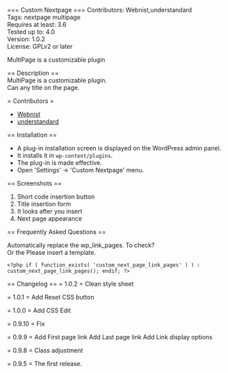 === Custom Nextpage ===
Contributors: Webnist,understandard  
Tags: nextpage multipage  
Requires at least: 3.6  
Tested up to: 4.0  
Version: 1.0.2  
License: GPLv2 or later  

MultiPage is a customizable plugin

== Description ==  
MultiPage is a customizable plugin.  
Can any title on the page.

= Contributors =
* [Webnist](https://profiles.wordpress.org/webnist)
* [understandard](https://profiles.wordpress.org/understandard/)

== Installation ==
* A plug-in installation screen is displayed on the WordPress admin panel.
* It installs it in `wp-content/plugins`.
* The plug-in is made effective.
* Open \'Settings\' -> \'Custom Nextpage\' menu.

== Screenshots ==

1. Short code insertion button
2. Title insertion form
3. It looks after you insert
4. Next page appearance

== Frequently Asked Questions ==

Automatically replace the wp_link_pages. To check?  
Or the  Please insert a template.  
```
<?php if ( function_exists( 'custom_next_page_link_pages' ) ) : custom_next_page_link_pages(); endif; ?>
```

== Changelog ==
= 1.0.2 =
Clean style sheet

= 1.0.1 =
Add Reset CSS button

= 1.0.0 =
Add CSS Edit

= 0.9.10 =
Fix

= 0.9.9 =
Add First page link
Add Last page link
Add Link display options

= 0.9.8 =
Class adjustment

= 0.9.5 =
The first release.
